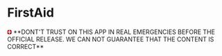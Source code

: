 # FirstAid
<img src="FirstAid_1st_APP_ICON.png" height=10em>
**DONT'T TRUST ON THIS APP IN REAL EMERGENCIES BEFORE THE OFFICIAL RELEASE. WE CAN NOT GUARANTEE THAT THE CONTENT IS CORRECT**
